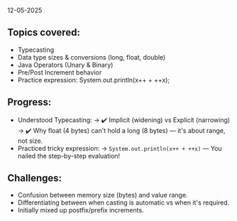 12-05-2025

## Topics covered: 
* Typecasting
* Data type sizes & conversions (long, float, double)
* Java Operators (Unary & Binary)
* Pre/Post Increment behavior
* Practice expression: System.out.println(x++ + ++x);

## Progress:
* Understood Typecasting:
-> ✔️ Implicit (widening) vs Explicit (narrowing)
-> ✔️ Why float (4 bytes) can't hold a long (8 bytes) — it's about range, not size.
* Practiced tricky expression:
-> `System.out.println(x++ + ++x)` — You nailed the step-by-step evaluation!

## Challenges:
* Confusion between memory size (bytes) and value range.
* Differentiating between when casting is automatic vs when it's required.
* Initially mixed up postfix/prefix increments.

